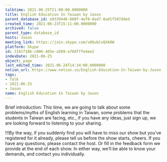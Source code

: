 ```yaml
---
talktime: 2021-06-25T21:00:00.0000000
title: English Education In Taiwan by Jason
parent_database_id: e9339446-880f-4ef0-8ad7-8ad1f507dded
created_time: 2021-06-23T15:11:00.0000000
archived: false
parent_type: database_id
hosts: Jason
meeting_link: https://join.skype.com/v06ubCvQXA0W
platform: Skype
id: 3101f10b-c806-405e-a509-a70dfffe4ee2
indexDate: 2021-06-25
object: page
last_edited_time: 2021-06-24T14:34:00.0000000
notion_url: https://www.notion.so/English-Education-In-Taiwan-by-Jason-3101f10bc806405ea509a70dfffe4ee2
tags:
- Talk
- 2021-06-25
- Jason
name: English Education In Taiwan by Jason
---
```




Brief introduction: This time, we are going to talk about some problems/myths of English learning in Taiwan, some problems that the students in Taiwan are facing, etc., if you have any ideas, just sign up, we are looking forward to listening to your sharing.

!!!By the way, if you suddenly find you will have to miss our show but you’ve registered for it already, please tell us before the show starts, cheers.
If you have any questions, please contact the host. Or fill in the feedback form we provide at the end of each show. In either way, we’ll be able to know your demands, and contact you individually.

